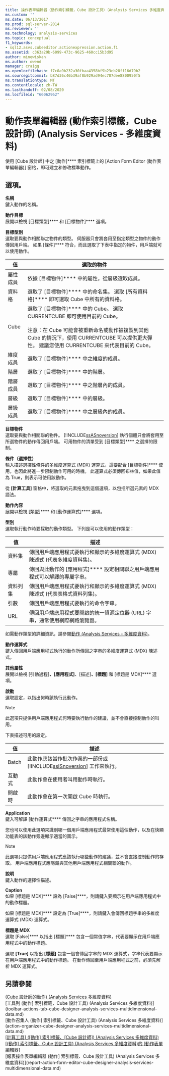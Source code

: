 ```yaml
---
title: 操作表單編輯器（動作索引標籤，Cube 設計工具）（Analysis Services 多維度資料） |Microsoft Docs
ms.custom: ''
ms.date: 06/13/2017
ms.prod: sql-server-2014
ms.reviewer: ''
ms.technology: analysis-services
ms.topic: conceptual
f1_keywords:
- sql12.asvs.cubeeditor.actionexpression.action.f1
ms.assetid: c363a29b-6099-473c-9625-460cc15b3d95
author: minewiskan
ms.author: owend
manager: craigg
ms.openlocfilehash: f7c0a9b232a30fbaa4358bf9b23eb28ff16d79b2
ms.sourcegitcommit: b87d36c46b39af8b929ad94ec707dee8800950f5
ms.translationtype: MT
ms.contentlocale: zh-TW
ms.lasthandoff: 02/08/2020
ms.locfileid: "66062962"
---
```

# <a name="action-form-editor-actions-tab-cube-designer-analysis-services---multidimensional-data"></a>動作表單編輯器 (動作索引標籤，Cube 設計師) (Analysis Services - 多維度資料)
  使用 [Cube 設計師] 中之 [動作]**** 索引標籤上的 [Action Form Editor (動作表單編輯器)] 窗格，即可建立和修改標準動作。  
  
## <a name="options"></a>選項。  
 **名稱**  
 鍵入動作的名稱。  
  
 **動作目標**  
 展開以檢視 [目標類型]**** 和 [目標物件]**** 選項。  
  
 **目標型別**  
 選取要與動作相關聯之物件的類型。 伺服器只會將套用至指定類型之物件的動作傳回用戶端。 如果 [條件]**** 符合，而且選取了下表中指定的物件，用戶端就可以使用動作。  
  
|值|選取的物件|  
|-----------|---------------------|  
|屬性成員|依據 [目標物件]**** 中的屬性，從層級選取成員。|  
|資料格|選取了 [目標物件]**** 中的命名集。 選取 [所有資料格]**** 即可選取 Cube 中所有的資料格。|  
|Cube|選取了 [目標物件]**** 中的 Cube。 選取 CURRENTCUBE 即可使用目前的 Cube。<br /><br /> 注意：在 Cube 可能會被重新命名或動作被複製到其他 Cube 的情況下，使用 CURRENTCUBE 可以提供更大彈性。 建議您使用 CURRENTCUBE 來代表目前的 Cube。|  
|維度成員|選取了 [目標物件]**** 中之維度的成員。|  
|階層|選取了 [目標物件]**** 中的階層。|  
|階層成員|選取了 [目標物件]**** 中之階層內的成員。|  
|層級|選取了 [目標物件]**** 中的層級。|  
|層級成員|選取了 [目標物件]**** 中之層級內的成員。|  
  
 **目標物件**  
 選取要與動作相關聯的物件。 
  [!INCLUDE[ssASnoversion](../includes/ssasnoversion-md.md)] 執行個體只會將套用至所選物件的動作傳回用戶端。 可用物件的清單受到 [目標類型]**** 之選擇的限制。  
  
 **條件（選擇性）**  
 輸入描述選擇性條件的多維度運算式 (MDX) 運算式，這要配合 [目標物件]**** 使用，也因此將進一步限制動作可用的時機。 此運算式必須傳回布林值，如果此值為 True，則表示可使用該動作。  
  
 從 **[計算工具]** 窗格中，將選取的元素拖曳到這個選項，以包括所選元素的 MDX 語法。  
  
 **動作內容**  
 展開以檢視 [類型]**** 和 [動作運算式]**** 選項。  
  
 **型別**  
 選取執行動作時要採取的動作類型。 下列是可以使用的動作類型：  
  
|值|描述|  
|-----------|-----------------|  
|資料集|傳回用戶端應用程式要執行和顯示的多維度運算式 (MDX) 陳述式 (代表多維度資料集)。|  
|專屬|傳回與此動作的 [應用程式]**** 設定相關聯之用戶端應用程式可以解譯的專屬字串。|  
|資料列集|傳回用戶端應用程式要執行和顯示的多維度運算式 (MDX) 陳述式 (代表表格式資料列集)。|  
|引數|傳回用戶端應用程式要執行的命令字串。|  
|URL|傳回用戶端應用程式要開啟的統一資源定位器 (URL) 字串，通常使用網際網路瀏覽器。|  
  
 如需動作類型的詳細資訊，請參閱[動作 &#40;Analysis Services - 多維度資料&#41;](multidimensional-models/actions-analysis-services-multidimensional-data.md)。  
  
 **動作運算式**  
 鍵入傳回用戶端應用程式執行的動作所傳回之字串的多維度運算式 (MDX) 陳述式。  
  
 **其他屬性**  
 展開以檢視 [引動過程]****、[應用程式]****、[描述]****、[標題]**** 和 [標題是 MDX]**** 選項。  
  
 **啟動**  
 選取設定，以指出何時該執行此動作。  
  
> [!NOTE]  
>  此選項只提供用戶端應用程式何時要執行動作的建議，並不會直接控制動作的叫用。  
  
 下表描述可用的設定。  
  
|值|描述|  
|-----------|-----------------|  
|Batch|此動作應該當作批次作業的一部份或 [!INCLUDE[ssISnoversion](../includes/ssisnoversion-md.md)] 工作來執行。|  
|互動式|此動作會在使用者叫用動作時執行。|  
|開啟時|此動作會在第一次開啟 Cube 時執行。|  
  
 **Application**  
 鍵入可解譯 [動作運算式**** 傳回之字串的應用程式名稱。  
  
 您也可以使用此選項來識別哪一個用戶端應用程式最常使用這個動作，以及在快顯功能表的該動作旁邊顯示適當的圖示。  
  
> [!NOTE]  
>  此選項只提供用戶端應用程式應該執行哪些動作的建議，並不會直接控制動作的存取。 用戶端應用程式應隱藏與其他用戶端應用程式相關聯的動作。  
  
 **說明**  
 鍵入動作的選擇性描述。  
  
 **Caption**  
 如果 [標題是 MDX]**** 設為 [False]****，則請鍵入要顯示在用戶端應用程式中的動作標題。  
  
 如果 [標題是 MDX]**** 設定為 [True]****，則請鍵入會傳回標題字串的多維度運算式 (MDX) 運算式。  
  
 **標題是 MDX**  
 選取 [False]**** 以指出 [標題]**** 包含一個常值字串，代表要顯示在用戶端應用程式中的動作標題。  
  
 選取 **[True]** 以指出 **[標題]** 包含一個會傳回字串的 MDX 運算式，字串代表要顯示在用戶端應用程式中的動作標題。 在動作傳回至用戶端應用程式之前，必須先解析 MDX 運算式。  
  
## <a name="see-also"></a>另請參閱  
 [&#40;Cube 設計師的動作&#41; &#40;Analysis Services 多維度資料&#41;](actions-cube-designer-analysis-services-multidimensional-data.md)   
 [工具列 &#40;動作] 索引標籤，Cube 設計工具&#41; &#40;Analysis Services 多維度資料&#41;](toolbar-actions-tab-cube-designer-analysis-services-multidimensional-data.md)   
 [動作召集人 &#40;動作] 索引標籤、Cube 設計工具&#41; &#40;Analysis Services 多維度資料&#41;](action-organizer-cube-designer-analysis-services-multidimensional-data.md)   
 [[計算工具] &#40;[動作] 索引標籤、[Cube 設計師]&#41; &#40;Analysis Services 多維度資料&#41;](calculation-tools-actions-cube-designer-analysis-services-multidimensional-data.md)   
 [[&#40;動作] 索引標籤、Cube 設計工具&#41; &#40;Analysis Services 多維度資料&#41;的 [動作表單編輯器]](drillthrough-action-form-editor-cube-designer-analysis-services-multidimensional-data.md)   
 [報表操作表單編輯器 &#40;動作] 索引標籤、Cube 設計工具&#41; &#40;Analysis Services 多維度資料&#41;](report-action-form-editor-cube-designer-analysis-services-multidimensional-data.md)  
  
  
